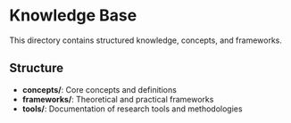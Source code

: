 # Knowledge Base

This directory contains structured knowledge, concepts, and frameworks.

## Structure

- **concepts/**: Core concepts and definitions
- **frameworks/**: Theoretical and practical frameworks
- **tools/**: Documentation of research tools and methodologies